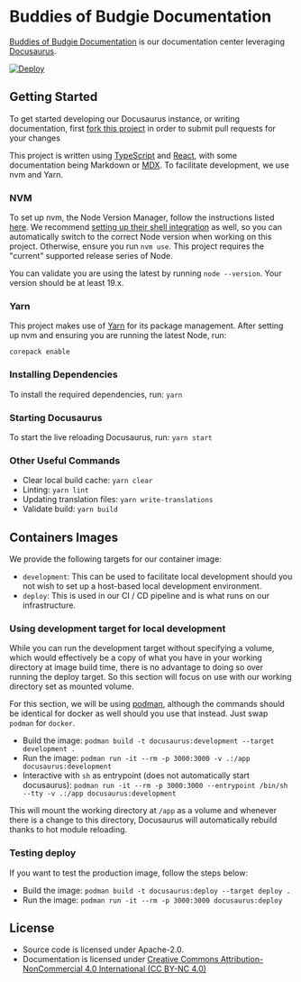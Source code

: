 # Buddies of Budgie Documentation

[Buddies of Budgie Documentation](https://docs.buddiesofbudgie.org) is our documentation center leveraging [Docusaurus](https://docusaurus.io).

[![Deploy](https://github.com/BuddiesOfBudgie/docs/actions/workflows/deploy.yml/badge.svg?branch=deploy)](https://github.com/BuddiesOfBudgie/docs/actions/workflows/deploy.yml)

## Getting Started

To get started developing our Docusaurus instance, or writing documentation, first [fork this project](https://github.com/BuddiesOfBudgie/docs/fork) in order to submit pull requests for your changes

This project is written using [TypeScript](https://www.typescriptlang.org) and [React](https://reactjs.org), with some documentation being Markdown or [MDX](https://mdxjs.com/). To facilitate development, we use nvm and Yarn.

### NVM

To set up nvm, the Node Version Manager, follow the instructions listed [here](https://github.com/nvm-sh/nvm#readme). We recommend [setting up their shell integration](https://github.com/nvm-sh/nvm#deeper-shell-integration) as well, so you can automatically switch to the correct Node version when working on this project. Otherwise, ensure you run `nvm use`. This project requires the "current" supported release series of Node.

You can validate you are using the latest by running `node --version`. Your version should be at least 19.x.

### Yarn

This project makes use of [Yarn](https://yarnpkg.com/) for its package management. After setting up nvm and ensuring you are running the latest Node, run:

```
corepack enable
```

### Installing Dependencies

To install the required dependencies, run: `yarn`

### Starting Docusaurus

To start the live reloading Docusaurus, run: `yarn start`

### Other Useful Commands

- Clear local build cache: `yarn clear`
- Linting: `yarn lint`
- Updating translation files: `yarn write-translations`
- Validate build: `yarn build`

## Containers Images

We provide the following targets for our container image:

- `development`: This can be used to facilitate local development should you not wish to set up a host-based local development environment.
- `deploy`: This is used in our CI / CD pipeline and is what runs on our infrastructure.

### Using development target for local development

While you can run the development target without specifying a volume, which would effectively be a copy of what you have in your working directory at image build time, there is no advantage to doing so over running the deploy target. So this section will focus on use with our working directory set as mounted volume.

For this section, we will be using [podman](https://podman.io/), although the commands should be identical for docker as well should you use that instead. Just swap `podman` for `docker`.

- Build the image: `podman build -t docusaurus:development --target development .`
- Run the image: `podman run -it --rm -p 3000:3000 -v .:/app docusaurus:development`
- Interactive with `sh` as entrypoint (does not automatically start docusaurus): `podman run -it --rm -p 3000:3000 --entrypoint /bin/sh --tty -v .:/app docusaurus:development`

This will mount the working directory at `/app` as a volume and whenever there is a change to this directory, Docusaurus will automatically rebuild thanks to hot module reloading.

### Testing deploy

If you want to test the production image, follow the steps below:

- Build the image: `podman build -t docusaurus:deploy --target deploy .`
- Run the image: `podman run -it --rm -p 3000:3000 docusaurus:deploy`

## License

- Source code is licensed under Apache-2.0.
- Documentation is licensed under [Creative Commons Attribution-NonCommercial 4.0 International (CC BY-NC 4.0)](https://creativecommons.org/licenses/by-nc/4.0/)
